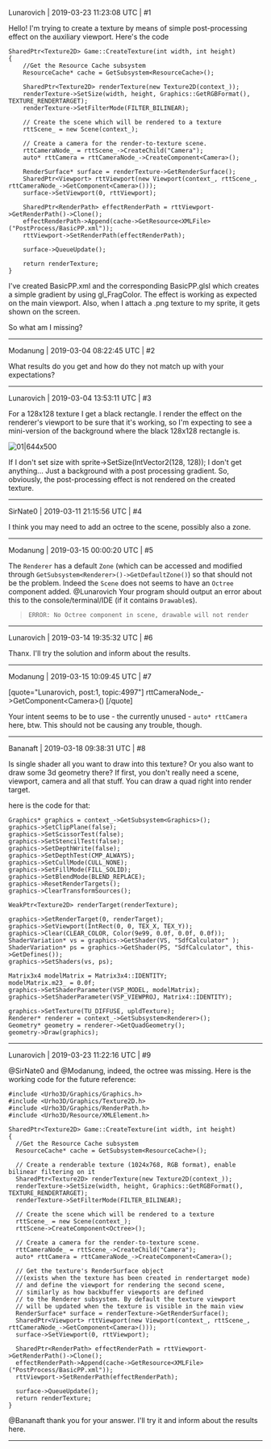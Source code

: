 Lunarovich | 2019-03-23 11:23:08 UTC | #1

Hello! I'm trying to create a texture by means of simple post-processing effect on the auxiliary viewport. Here's the code

    SharedPtr<Texture2D> Game::CreateTexture(int width, int height)
    {
        //Get the Resource Cache subsystem
        ResourceCache* cache = GetSubsystem<ResourceCache>();
        
        SharedPtr<Texture2D> renderTexture(new Texture2D(context_));
        renderTexture->SetSize(width, height, Graphics::GetRGBFormat(), TEXTURE_RENDERTARGET);
        renderTexture->SetFilterMode(FILTER_BILINEAR);

        // Create the scene which will be rendered to a texture
        rttScene_ = new Scene(context_);
        
        // Create a camera for the render-to-texture scene.
        rttCameraNode_ = rttScene_->CreateChild("Camera");
        auto* rttCamera = rttCameraNode_->CreateComponent<Camera>();

        RenderSurface* surface = renderTexture->GetRenderSurface();
        SharedPtr<Viewport> rttViewport(new Viewport(context_, rttScene_, rttCameraNode_->GetComponent<Camera>()));
        surface->SetViewport(0, rttViewport);

        SharedPtr<RenderPath> effectRenderPath = rttViewport->GetRenderPath()->Clone();
        effectRenderPath->Append(cache->GetResource<XMLFile>("PostProcess/BasicPP.xml"));
        rttViewport->SetRenderPath(effectRenderPath);

        surface->QueueUpdate();

        return renderTexture;
    }

I've created BasicPP.xml and the corresponding BasicPP.glsl which creates a simple gradient by using gl_FragColor. The effect is working as expected on the main viewport. Also, when I attach a .png texture to my sprite, it gets shown on the screen.

So what am I missing?

-------------------------

Modanung | 2019-03-04 08:22:45 UTC | #2

What results do you get and how do they not match up with your expectations?

-------------------------

Lunarovich | 2019-03-04 13:53:11 UTC | #3

For a 128x128 texture I get a black rectangle. I render the effect on the renderer's viewport to be sure that it's working, so I'm expecting to see a mini-version of the background where the black 128x128 rectangle is.

![01|644x500](upload://n2luwn0sE2q4XskX923wv3yyuII.png) 

If I don't set size with sprite->SetSize(IntVector2(128, 128)); I don't get anything... Just a background with a post processing gradient. So, obviously, the post-processing effect is not rendered on the created texture.

-------------------------

SirNate0 | 2019-03-11 21:15:56 UTC | #4

I think you may need to add an octree to the scene, possibly also a zone.

-------------------------

Modanung | 2019-03-15 00:00:20 UTC | #5

The `Renderer` has a default `Zone` (which can be accessed and modified through `GetSubsystem<Renderer>()->GetDefaultZone()`) so that should not be the problem.
Indeed the `Scene` does not seems to have an `Octree` component added. @Lunarovich Your program should output an error about this to the console/terminal/IDE (if it contains `Drawable`s).
> `ERROR: No Octree component in scene, drawable will not render`

-------------------------

Lunarovich | 2019-03-14 19:35:32 UTC | #6

Thanx. I'll try the solution and inform about the results.

-------------------------

Modanung | 2019-03-15 10:09:45 UTC | #7

[quote="Lunarovich, post:1, topic:4997"]
rttCameraNode_-&gt;GetComponent&lt;Camera&gt;()
[/quote]

Your intent seems to be to use - the currently unused - `auto* rttCamera` here, btw. This should not be causing any trouble, though.

-------------------------

Bananaft | 2019-03-18 09:38:31 UTC | #8

Is single shader all you want to draw into this texture? Or you also want to draw some 3d geometry there? If first, you don't really need a scene, viewport, camera and all that stuff. You can draw a quad right into render target.

here is the code for that:

    Graphics* graphics = context_->GetSubsystem<Graphics>();
	graphics->SetClipPlane(false);
	graphics->SetScissorTest(false);
	graphics->SetStencilTest(false);
	graphics->SetDepthWrite(false);
	graphics->SetDepthTest(CMP_ALWAYS);
	graphics->SetCullMode(CULL_NONE);
	graphics->SetFillMode(FILL_SOLID);
	graphics->SetBlendMode(BLEND_REPLACE);
	graphics->ResetRenderTargets();
	graphics->ClearTransformSources();
	
	WeakPtr<Texture2D> renderTarget(renderTexture);
	
	graphics->SetRenderTarget(0, renderTarget);
	graphics->SetViewport(IntRect(0, 0, TEX_X, TEX_Y));
	graphics->Clear(CLEAR_COLOR, Color(9e99, 0.0f, 0.0f, 0.0f));
	ShaderVariation* vs = graphics->GetShader(VS, "SdfCalculator" );
	ShaderVariation* ps = graphics->GetShader(PS, "SdfCalculator", this->GetDefines());
	graphics->SetShaders(vs, ps);

	Matrix3x4 modelMatrix = Matrix3x4::IDENTITY;
	modelMatrix.m23_ = 0.0f;
	graphics->SetShaderParameter(VSP_MODEL, modelMatrix);
	graphics->SetShaderParameter(VSP_VIEWPROJ, Matrix4::IDENTITY);
	
	graphics->SetTexture(TU_DIFFUSE, upldTexture);
	Renderer* renderer = context_->GetSubsystem<Renderer>();
	Geometry* geometry = renderer->GetQuadGeometry();
	geometry->Draw(graphics);

-------------------------

Lunarovich | 2019-03-23 11:22:16 UTC | #9

@SirNate0 and @Modanung, indeed, the octree was missing. Here is the working code for the future reference:

    #include <Urho3D/Graphics/Graphics.h>
    #include <Urho3D/Graphics/Texture2D.h>
    #include <Urho3D/Graphics/RenderPath.h>
    #include <Urho3D/Resource/XMLElement.h>
    
    SharedPtr<Texture2D> Game::CreateTexture(int width, int height)
    {
      //Get the Resource Cache subsystem
      ResourceCache* cache = GetSubsystem<ResourceCache>();
    
      // Create a renderable texture (1024x768, RGB format), enable bilinear filtering on it
      SharedPtr<Texture2D> renderTexture(new Texture2D(context_));
      renderTexture->SetSize(width, height, Graphics::GetRGBFormat(), TEXTURE_RENDERTARGET);
      renderTexture->SetFilterMode(FILTER_BILINEAR);
    
      // Create the scene which will be rendered to a texture
      rttScene_ = new Scene(context_);
      rttScene->CreateComponent<Octree>();
    
      // Create a camera for the render-to-texture scene.
      rttCameraNode_ = rttScene_->CreateChild("Camera");
      auto* rttCamera = rttCameraNode_->CreateComponent<Camera>();
    
      // Get the texture's RenderSurface object
      //(exists when the texture has been created in rendertarget mode)
      // and define the viewport for rendering the second scene,
      // similarly as how backbuffer viewports are defined
      // to the Renderer subsystem. By default the texture viewport
      // will be updated when the texture is visible in the main view
      RenderSurface* surface = renderTexture->GetRenderSurface();
      SharedPtr<Viewport> rttViewport(new Viewport(context_, rttScene_, rttCameraNode_->GetComponent<Camera>()));
      surface->SetViewport(0, rttViewport);
    
      SharedPtr<RenderPath> effectRenderPath = rttViewport->GetRenderPath()->Clone();
      effectRenderPath->Append(cache->GetResource<XMLFile>("PostProcess/BasicPP.xml"));
      rttViewport->SetRenderPath(effectRenderPath);
    
      surface->QueueUpdate();
      return renderTexture;
    }

@Bananaft thank you for  your answer. I'll try it and inform about the results here.

-------------------------

